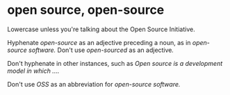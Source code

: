 # open source, open-source

Lowercase unless you're talking about the Open Source Initiative. 

Hyphenate *open-source* as an adjective preceding a noun, as in *open-source software.* Don't use *open-sourced* as an adjective<em>.</em>

Don't hyphenate in other instances, such as *Open source is a development model in which ....*

Don't use *OSS* as an abbreviation for *open-source software.*
